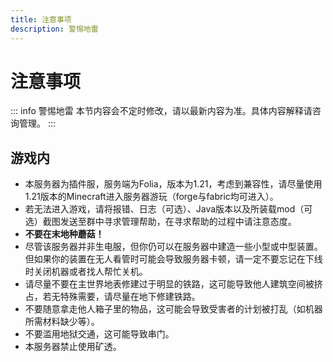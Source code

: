 ```yaml
---
title: 注意事项
description: 警惕地雷
---
```

# 注意事项

::: info 警惕地雷
本节内容会不定时修改，请以最新内容为准。具体内容解释请咨询管理。
:::

## 游戏内

- 本服务器为插件服，服务端为Folia，版本为1.21，考虑到兼容性，请尽量使用1.21版本的Minecraft进入服务器游玩（forge与fabric均可进入）。
- 若无法进入游戏，请将报错、日志（可选）、Java版本以及所装载mod（可选）截图发送至群中寻求管理帮助，在寻求帮助的过程中请注意态度。
- __不要在末地种蘑菇！__
- 尽管该服务器并非生电服，但你仍可以在服务器中建造一些小型或中型装置。但如果你的装置在无人看管时可能会导致服务器卡顿，请一定不要忘记在下线时关闭机器或者找人帮忙关机。
- 请尽量不要在主世界地表修建过于明显的铁路，这可能导致他人建筑空间被挤占，若无特殊需要，请尽量在地下修建铁路。
- 不要随意拿走他人箱子里的物品，这可能会导致受害者的计划被打乱（如机器所需材料缺少等）。
- 不要滥用地狱交通，这可能导致串门。
- 本服务器禁止使用矿透。